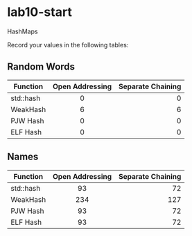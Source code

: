 # lab10-start
HashMaps

Record your values in the following tables:

## Random Words
| Function  | Open Addressing  | Separate Chaining |
| ------------- |:-------------:| -----:|
| std::hash     | 0 | 0 |
| WeakHash      | 6 | 6 |
| PJW Hash      | 0 | 0 |
| ELF Hash      | 0 | 0 |

## Names
| Function  | Open Addressing  | Separate Chaining |
| ------------- |:-------------:| -----:|
| std::hash     | 93  | 72   |
| WeakHash      | 234 | 127  |
| PJW Hash      | 93  | 72   |
| ELF Hash      | 93  | 72   |
